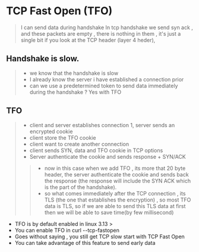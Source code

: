 # TCP Fast Open (TFO)
> I can send data during handshake
> In tcp handshake we send syn ack , and these packets are empty , there is nothing in them , it's just a single bit if you look at the TCP header (layer 4 heder),


## Handshake is slow.
> - we know that the handshake is slow
> - I already know the server i have established a connection prior
> - can we use a predetermined token to send data immediately during the handshake ? Yes with TFO

## TFO 
> - client and server establishes connection 1, server sends an encrypted cookie
> - client store the TFO cookie
> - client want to create another connection
> - client sends SYN, data and TFO cookie in TCP options
> - Server authenticate the cookie and sends response + SYN/ACK
>> - now in this case when we add TFO , its more that 20 byte header, the server authenticate the cookie and sends back the response (the response will include the SYN ACK which is the part of the handshake).
>> - so what comes immediately after the TCP connection , its TLS (the one that establishes the encryption) , so most TFO data is TLS, so if we are able to send this TLS data at first then we will be able to save time(by few millisecond)

- TFO is by default enabled in linux 3.13 >
- You can enable TFO in curl --tcp-fastopen
- Goes without saying , you still get TCP slow start with TCP Fast Open
- You can take advantage of this feature to send early data
